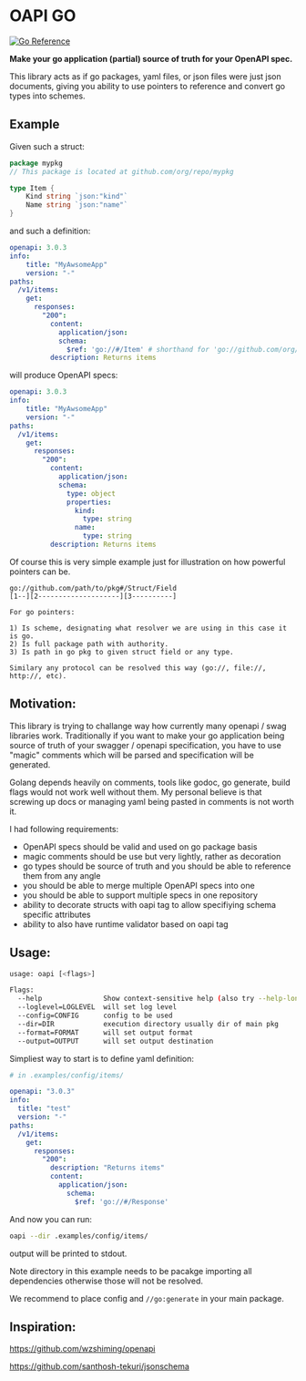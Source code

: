 # OAPI GO

[![Go Reference](https://pkg.go.dev/badge/github.com/buypal/oapi-go.svg)](https://pkg.go.dev/github.com/buypal/oapi-go)

**Make your go application (partial) source of truth for your OpenAPI spec.**

This library acts as if go packages, yaml files, or json files were just json documents,
giving you ability to use pointers to reference and convert go types into schemes.


## Example

Given such a struct:

```go
package mypkg
// This package is located at github.com/org/repo/mypkg

type Item {
    Kind string `json:"kind"`
    Name string `json:"name"`
}
```

and such a definition:

```yaml
openapi: 3.0.3
info:
    title: "MyAwsomeApp"
    version: "-"
paths:
  /v1/items:
    get:
      responses:
        "200":
          content:
            application/json:
            schema:
              $ref: 'go://#/Item' # shorthand for 'go://github.com/org/repo/mypkg#/Item'
          description: Returns items
```

will produce OpenAPI specs:

```yaml
openapi: 3.0.3
info:
    title: "MyAwsomeApp"
    version: "-"
paths:
  /v1/items:
    get:
      responses:
        "200":
          content:
            application/json:
            schema:
              type: object
              properties:
                kind:
                  type: string
                name:
                  type: string
          description: Returns items
```

Of course this is very simple example just for illustration on how powerful pointers can be.

```
go://github.com/path/to/pkg#/Struct/Field
[1--][2--------------------][3----------]

For go pointers:

1) Is scheme, designating what resolver we are using in this case it is go.
2) Is full package path with authority.
3) Is path in go pkg to given struct field or any type.

Similary any protocol can be resolved this way (go://, file://, http://, etc).
```


## Motivation:

This library is trying to challange way how currently many openapi / swag libraries work.
Traditionally if you want to make your go application being source of truth of your 
swagger / openapi specification, you have to use "magic" comments which will be parsed
and specification will be generated.

Golang depends heavily on comments, tools like godoc, go generate, build flags would not 
work well without them. My personal believe is that screwing up docs or managing yaml
being pasted in comments is not worth it. 

I had following requirements:
- OpenAPI specs should be valid and used on go package basis 
- magic comments should be use but very lightly, rather as decoration
- go types should be source of truth and you should be able to reference them from any angle
- you should be able to merge multiple OpenAPI specs into one
- you should be able to support multiple specs in one repository
- ability to decorate structs with oapi tag to allow specifiying schema specific attributes
- ability to also have runtime validator based on oapi tag


## Usage:

```bash
usage: oapi [<flags>]

Flags:
  --help               Show context-sensitive help (also try --help-long and --help-man).
  --loglevel=LOGLEVEL  will set log level
  --config=CONFIG      config to be used
  --dir=DIR            execution directory usually dir of main pkg
  --format=FORMAT      will set output format
  --output=OUTPUT      will set output destination

```

Simpliest way to start is to define yaml definition:

```yaml
# in .examples/config/items/

openapi: "3.0.3"
info:
  title: "test"
  version: "-"
paths: 
  /v1/items:
    get:
      responses:
        "200":
          description: "Returns items"
          content:
            application/json:
              schema:
                $ref: 'go://#/Response'
```

And now you can run:

```bash
oapi --dir .examples/config/items/
```

output will be printed to stdout.

Note directory in this example needs to be pacakge importing all dependencies otherwise those 
will not be resolved.

We recommend to place config and `//go:generate` in your main package.


## Inspiration:

https://github.com/wzshiming/openapi

https://github.com/santhosh-tekuri/jsonschema